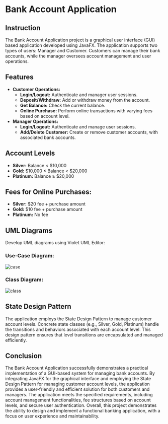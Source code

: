 # Bank Account Application
## Instruction
The Bank Account Application project is a graphical user interface (GUI) based application developed using JavaFX. The application supports two types of users: Manager and Customer. Customers can manage their bank accounts, while the manager oversees account management and user operations.
## Features
- **Customer Operations:**
  - **Login/Logout:** Authenticate and manager user sessions.
  - **Deposit/Withdraw:** Add or withdraw money from the account.
  - **Get Balance:** Check the current balance.
  - **Online Purchase:** Perform online transactions with varying fees based on account level.
- **Manager Operations:**
  - **Login/Logout:** Authenticate and manage user sessions.
  - **Add/Delete Customer:** Create or remove customer accounts, with associated bank accounts.
 ## Account Levels
 - **Silver:** Balance < $10,000
 - **Gold:** $10,000 ≤ Balance < $20,000
 - **Platinum:** Balance ≥ $20,000
## Fees for Online Purchases:
- **Silver:** $20 fee + purchase amount
- **Gold:** $10 fee + purchase amount
- **Platinum:** No fee
## UML Diagrams
Develop UML diagrams using Violet UML Editor:
### Use-Case Diagram:
![case](https://github.com/user-attachments/assets/5430bd84-8ce8-4efd-94ef-3bc0c20462b1)
### Class Diagram:
![class](https://github.com/user-attachments/assets/8b23ee42-d47a-4aaa-b42c-d6b2e88edf1e)
## State Design Pattern
The application employs the State Design Pattern to manage customer account levels. Concrete state classes (e.g., Silver, Gold, Platinum) handle the transitions and behaviors associated with each account level. This design pattern ensures that level transitions are encapsulated and managed efficiently.
## Conclusion
The Bank Account Application successfully demonstrates a practical implementation of a GUI-based system for managing bank accounts. By integrating JavaFX for the graphical interface and employing the State Design Pattern for managing customer account levels, the application provides a user-friendly and efficient solution for both customers and managers. The application meets the specified requirements, including account management functionalities, fee structures based on account levels, and secure user authentication. Overall, this project demonstrates the ability to design and implement a functional banking application, with a focus on user experience and maintainability.
